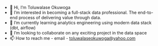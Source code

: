 - 👋 Hi, I’m Toluwalase Okuwoga
- 👀 I’m interested in becoming a full-stack data professional. The end-to-end process of delivering value through data.
- 🌱 I’m currently learning analytics engineering using modern data stack (dbt, airflow)
- 💞️ I’m looking to collaborate on any exciting project in the data space
- 📫 How to reach me - email - toluwalaseokuwoga@yahoo.com

